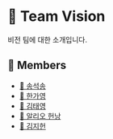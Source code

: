# 👀 Team Vision

비전 팀에 대한 소개입니다.

<!-- TODO: 내용 정리 하고 추가하기 -->
## 👥 Members

- [🦔 송석송](/profile/vision/members/seoksong.md)
- [💪 한가영](/profile/vision/members/gayoung.md)
- [🐲 김태영](/profile/vision/members/taeyeong.md)
- [🐶 알리오 헌낭](/profile/vision/members/honnang.md)
- [🐔 김지헌](/profile/vision/members/jeeheon.md)
